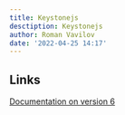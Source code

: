 ```yaml
---
title: Keystonejs
desctiption: Keystonejs
author: Roman Vavilov
date: '2022-04-25 14:17'
---
```


## Links

[Documentation on version 6](https://keystonejs.com/docs)
